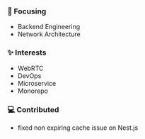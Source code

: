 ### 🎯 Focusing

- Backend Engineering
- Network Architecture

### ✨ Interests

- WebRTC
- DevOps
- Microservice
- Monorepo

### 💻 Contributed
- fixed non expiring cache issue on Nest.js
